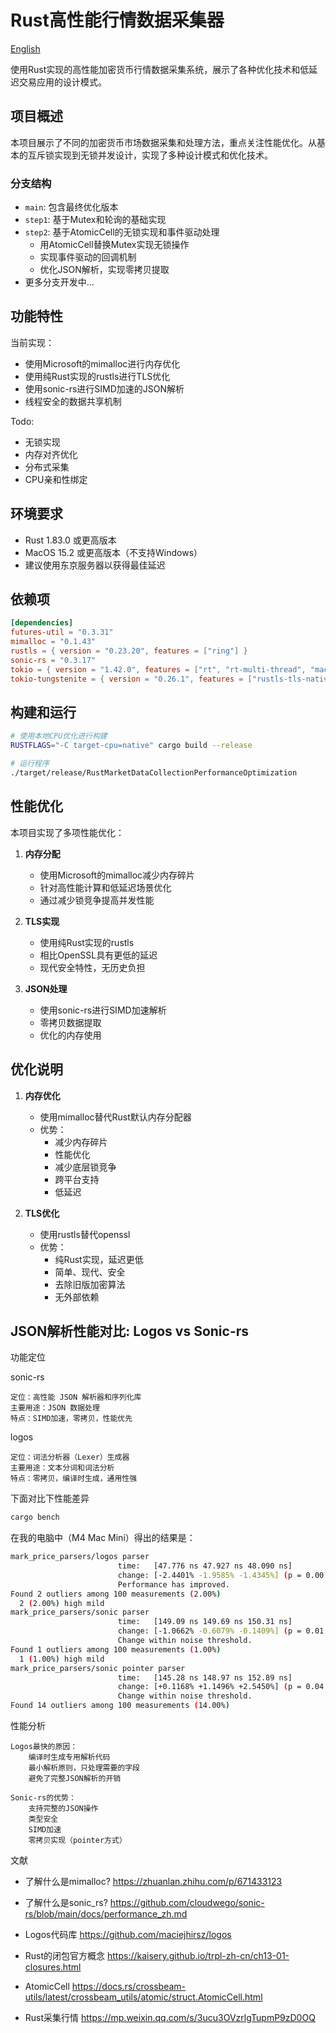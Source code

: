 
# Rust高性能行情数据采集器

[English](./README.md)

使用Rust实现的高性能加密货币行情数据采集系统，展示了各种优化技术和低延迟交易应用的设计模式。

## 项目概述

本项目展示了不同的加密货币市场数据采集和处理方法，重点关注性能优化。从基本的互斥锁实现到无锁并发设计，实现了多种设计模式和优化技术。

### 分支结构

- `main`: 包含最终优化版本
- `step1`: 基于Mutex和轮询的基础实现
- `step2`: 基于AtomicCell的无锁实现和事件驱动处理
   - 用AtomicCell替换Mutex实现无锁操作
   - 实现事件驱动的回调机制
   - 优化JSON解析，实现零拷贝提取
- 更多分支开发中...

## 功能特性

当前实现：
- 使用Microsoft的mimalloc进行内存优化
- 使用纯Rust实现的rustls进行TLS优化
- 使用sonic-rs进行SIMD加速的JSON解析
- 线程安全的数据共享机制

Todo: 
- 无锁实现
- 内存对齐优化
- 分布式采集
- CPU亲和性绑定

## 环境要求

- Rust 1.83.0 或更高版本
- MacOS 15.2 或更高版本（不支持Windows）
- 建议使用东京服务器以获得最佳延迟

## 依赖项

```toml
[dependencies]
futures-util = "0.3.31"
mimalloc = "0.1.43"
rustls = { version = "0.23.20", features = ["ring"] }
sonic-rs = "0.3.17"
tokio = { version = "1.42.0", features = ["rt", "rt-multi-thread", "macros", "time"] }
tokio-tungstenite = { version = "0.26.1", features = ["rustls-tls-native-roots"] }
```

## 构建和运行

```bash
# 使用本地CPU优化进行构建
RUSTFLAGS="-C target-cpu=native" cargo build --release

# 运行程序
./target/release/RustMarketDataCollectionPerformanceOptimization
```

## 性能优化

本项目实现了多项性能优化：

1. **内存分配**
    - 使用Microsoft的mimalloc减少内存碎片
    - 针对高性能计算和低延迟场景优化
    - 通过减少锁竞争提高并发性能

2. **TLS实现**
    - 使用纯Rust实现的rustls
    - 相比OpenSSL具有更低的延迟
    - 现代安全特性，无历史负担

3. **JSON处理**
    - 使用sonic-rs进行SIMD加速解析
    - 零拷贝数据提取
    - 优化的内存使用

## 优化说明

1. **内存优化**
    - 使用mimalloc替代Rust默认内存分配器
    - 优势：
        - 减少内存碎片
        - 性能优化
        - 减少底层锁竞争
        - 跨平台支持
        - 低延迟

2. **TLS优化**
    - 使用rustls替代openssl
    - 优势：
        - 纯Rust实现，延迟更低
        - 简单、现代、安全
        - 去除旧版加密算法
        - 无外部依赖

## JSON解析性能对比: Logos vs Sonic-rs

功能定位

sonic-rs

    定位：高性能 JSON 解析器和序列化库
    主要用途：JSON 数据处理
    特点：SIMD加速，零拷贝，性能优先

logos

    定位：词法分析器（Lexer）生成器
    主要用途：文本分词和词法分析
    特点：零拷贝，编译时生成，通用性强


下面对比下性能差异
```bash
cargo bench
```

在我的电脑中（M4 Mac Mini）得出的结果是：
```bash
mark_price_parsers/logos parser
                        time:   [47.776 ns 47.927 ns 48.090 ns]
                        change: [-2.4401% -1.9585% -1.4345%] (p = 0.00 < 0.05)
                        Performance has improved.
Found 2 outliers among 100 measurements (2.00%)
  2 (2.00%) high mild
mark_price_parsers/sonic parser
                        time:   [149.09 ns 149.69 ns 150.31 ns]
                        change: [-1.0662% -0.6079% -0.1409%] (p = 0.01 < 0.05)
                        Change within noise threshold.
Found 1 outliers among 100 measurements (1.00%)
  1 (1.00%) high mild
mark_price_parsers/sonic pointer parser
                        time:   [145.28 ns 148.97 ns 152.89 ns]
                        change: [+0.1168% +1.1496% +2.5450%] (p = 0.04 < 0.05)
                        Change within noise threshold.
Found 14 outliers among 100 measurements (14.00%)
```
性能分析

    Logos最快的原因：
        编译时生成专用解析代码
        最小解析原则，只处理需要的字段
        避免了完整JSON解析的开销

    Sonic-rs的优势：
        支持完整的JSON操作
        类型安全
        SIMD加速
        零拷贝实现（pointer方式）


文献
- 了解什么是mimalloc?
   https://zhuanlan.zhihu.com/p/671433123

- 了解什么是sonic_rs?
   https://github.com/cloudwego/sonic-rs/blob/main/docs/performance_zh.md

- Logos代码库
  https://github.com/maciejhirsz/logos

- Rust的闭包官方概念
   https://kaisery.github.io/trpl-zh-cn/ch13-01-closures.html

- AtomicCell
   https://docs.rs/crossbeam-utils/latest/crossbeam_utils/atomic/struct.AtomicCell.html

- Rust采集行情
  https://mp.weixin.qq.com/s/3ucu3OVzrlgTupmP9zD0OQ
